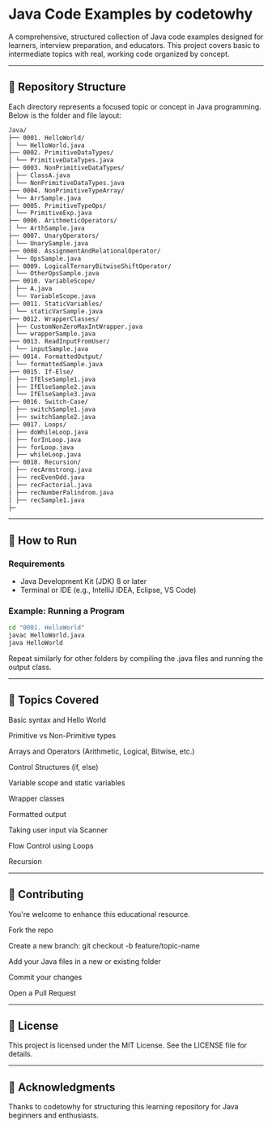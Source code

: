 # Java Code Examples by codetowhy

A comprehensive, structured collection of Java code examples designed for learners, interview preparation, and educators. This project covers basic to intermediate topics with real, working code organized by concept.

---

## 📁 Repository Structure

Each directory represents a focused topic or concept in Java programming. Below is the folder and file layout:

```bash
Java/
├── 0001. HelloWorld/
│ └── HelloWorld.java
├── 0002. PrimitiveDataTypes/
│ └── PrimitiveDataTypes.java
├── 0003. NonPrimitiveDataTypes/
│ ├── ClassA.java
│ └── NonPrimitiveDataTypes.java
├── 0004. NonPrimitiveTypeArray/
│ └── ArrSample.java
├── 0005. PrimitiveTypeOps/
│ └── PrimitiveExp.java
├── 0006. ArithmeticOperators/
│ └── ArthSample.java
├── 0007. UnaryOperators/
│ └── UnarySample.java
├── 0008. AssignmentAndRelationalOperator/
│ └── OpsSample.java
├── 0009. LogicalTernaryBitwiseShiftOperator/
│ └── OtherOpsSample.java
├── 0010. VariableScope/
│ ├── A.java
│ └── VariableScope.java
├── 0011. StaticVariables/
│ └── staticVarSample.java
├── 0012. WrapperClasses/
│ ├── CustomNonZeroMaxIntWrapper.java
│ └── wrapperSample.java
├── 0013. ReadInputFromUser/
│ └── inputSample.java
├── 0014. FormattedOutput/
│ └── formattedSample.java
├── 0015. If-Else/
│ ├── IfElseSample1.java
│ ├── IfElseSample2.java
│ └── IfElseSample3.java
├── 0016. Switch-Case/
│ ├── switchSample1.java
│ ├── switchSample2.java
├── 0017. Loops/
│ ├── doWhileLoop.java
│ ├── forInLoop.java
│ ├── forLoop.java
│ ├── whileLoop.java
├── 0018. Recursion/
│ ├── recArmstrong.java
│ ├── recEvenOdd.java
│ ├── recFactorial.java
│ ├── recNumberPalindrom.java
│ ├── recSample1.java
├─
```
---
## 🚀 How to Run

### Requirements

- Java Development Kit (JDK) 8 or later
- Terminal or IDE (e.g., IntelliJ IDEA, Eclipse, VS Code)

### Example: Running a Program

```bash
cd "0001. HelloWorld"
javac HelloWorld.java
java HelloWorld
```

Repeat similarly for other folders by compiling the .java files and running the output class.

---
## 🎯 Topics Covered
Basic syntax and Hello World

Primitive vs Non-Primitive types

Arrays and Operators (Arithmetic, Logical, Bitwise, etc.)

Control Structures (if, else)

Variable scope and static variables

Wrapper classes

Formatted output

Taking user input via Scanner

Flow Control using Loops

Recursion

---
## 🤝 Contributing
You're welcome to enhance this educational resource.

Fork the repo

Create a new branch: git checkout -b feature/topic-name

Add your Java files in a new or existing folder

Commit your changes

Open a Pull Request

---

## 📄 License
This project is licensed under the MIT License. See the LICENSE file for details.

---
## 🙌 Acknowledgments
Thanks to codetowhy for structuring this learning repository for Java beginners and enthusiasts.